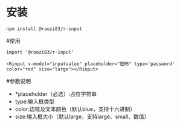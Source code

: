<!--
 * @Author: your name
 * @Date: 2020-06-09 16:35:34
 * @LastEditTime: 2020-06-10 10:35:28
 * @LastEditors: Please set LastEditors
 * @Description: In User Settings Edit
 * @FilePath: \demo\README.md
--> 
# 安装
```
npm install @raozi83/r-input
```
#使用
```
import '@raozi83/r-input'
```
```
<Rinput v-model="inputvalue" placeholder="密码" type='password' color="red" size="large"></Rinput>
```
#参数说明
- *placeholder（必选）:占位字符串
- type:输入框类型
- color:边框及文本颜色（默认blue，支持十六进制）
- size:输入框大小（默认large，支持large、small、数值）
